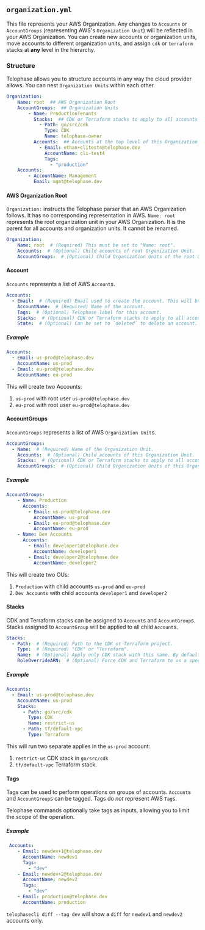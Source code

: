 ## `organization.yml`
This file represents your AWS Organization. Any changes to `Accounts` or `AccountGroups` (representing AWS's `Organization Unit`) will be reflected in your AWS Organization. You can create new accounts or organization units, move accounts to different organization units, and assign `cdk` or `terraform` stacks at **any** level in the hierarchy.

### Structure
Telophase allows you to structure accounts in any way the cloud provider allows. You can nest `Organization Units` within each other.

```yaml
Organization:
    Name: root  ## AWS Organization Root
    AccountGroups:  ## Organization Units
        - Name: ProductionTenants
          Stacks:  ## CDK or Terraform stacks to apply to all accounts in this Organization Unit
            - Path: go/src/cdk
              Type: CDK
              Name: telophase-owner
          Accounts:  ## Accounts at the top level of this Organization Unit
            - Email: ethan+clitest4@telophase.dev
              AccountName: cli-test4
              Tags:
                - "production"
    Accounts:
        - AccountName: Management
          Email: mgmt@telophase.dev
```

#### AWS Organization Root
`Organization:` instructs the Telophase parser that an AWS Organization follows. It has no corresponding representation in AWS.
`Name: root` represents the root organization unit in your AWS Organization. It is the parent for all accounts and organization units. It cannot be renamed.

```yaml
Organization:
    Name: root  # (Required) This must be set to "Name: root".
    Accounts:  # (Optional) Child accounts of root Organization Unit.
    AccountGroups:  # (Optional) Child Organization Units of the root Organization Unit.
```

#### Account
`Accounts` represents a list of AWS `Account`s.

```yaml
Accounts:
  - Email:  # (Required) Email used to create the account. This will be the root user for this account.
    AccountName:  # (Required) Name of the account.
    Tags:  # (Optional) Telophase label for this account.
    Stacks:  # (Optional) CDK or Terraform stacks to apply to all accounts in this Organization Unit.
    State:  # (Optional) Can be set to `deleted` to delete an account. Experimental.
```

##### Example
```yaml
Accounts:
  - Email: us-prod@telophase.dev
    AccountName: us-prod
  - Email: eu-prod@telophase.dev
    AccountName: eu-prod
```

This will create two Accounts:
1. `us-prod` with root user `us-prod@telophase.dev`
2. `eu-prod` with root user `eu-prod@telophase.dev`

#### AccountGroups
`AccountGroups` represents a list of AWS `Organization Unit`s.

```yaml
AccountGroups:
  - Name:  # (Required) Name of the Organization Unit.
    Accounts:  # (Optional) Child accounts of this Organization Unit.
    Stacks:  # (Optional) CDK or Terraform stacks to apply to all accounts in this Organization Unit.
    AccountGroups:  # (Optional) Child Organization Units of this Organization Unit.
```

##### Example
```yaml
AccountGroups:
    - Name: Production
      Accounts:
        - Email: us-prod@telophase.dev
          AccountName: us-prod
        - Email: eu-prod@telophase.dev
          AccountName: eu-prod
    - Name: Dev Accounts
      Accounts:
        - Email: developer1@telophase.dev
          AccountName: developer1
        - Email: developer2@telophase.dev
          AccountName: developer2
```

This will create two OUs:
1. `Production` with child accounts `us-prod` and `eu-prod`
2. `Dev Accounts` with child accounts `developer1` and `developer2`

#### Stacks
CDK and Terraform stacks can be assigned to `Account`s and `AccountGroup`s. Stacks assigned to `AccountGroup` will be applied to all child `Account`s.

```yaml
Stacks:
  - Path:  # (Required) Path to the CDK or Terraform project.
    Type:  # (Required) "CDK" or "Terraform".
    Name:  # (Optional) Apply only CDK stack with this name. By default, all CDK stacks are applied. (CDK Only)
    RoleOverrideARN:  # (Optional) Force CDK and Terraform to us a specific role when applying a stack. The default role is the account's `AssumeRoleName`.
```

##### Example
```yaml
Accounts:
  - Email: us-prod@telophase.dev
    AccountName: us-prod
    Stacks:
      - Path: go/src/cdk
        Type: CDK
        Name: restrict-us
      - Path: tf/default-vpc
        Type: Terraform
```

This will run two separate applies in the `us-prod` account:
1. `restrict-us` CDK stack in `go/src/cdk`
2. `tf/default-vpc` Terraform stack.

#### Tags
Tags can be used to perform operations on groups of accounts. `Account`s and `AccountGroup`s can be tagged. Tags do _not_ represent AWS `Tag`s.

Telophase commands optionally take tags as inputs, allowing you to limit the scope of the operation. 

##### Example
```yaml
 Accounts:
    - Email: newdev+1@telophase.dev
      AccountName: newdev1
      Tags:
        - "dev"
    - Email: newdev+2@telophase.dev
      AccountName: newdev2
      Tags:
        - "dev"
    - Email: production@telophase.dev
      AccountName: production
```

`telophasecli diff --tag dev` will show a `diff` for `newdev1` and `newdev2` accounts only.